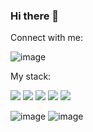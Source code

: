 ### Hi there 👋

Connect with me:

![image](https://user-images.githubusercontent.com/70090594/217798664-ca52486f-52d6-4405-ab8b-000d8fb36ba6.png)

My stack:
  
<img src="https://img.shields.io/badge/HTML5-gray?style=for-the-badge&logo=HTML5" /> <img src="https://img.shields.io/badge/CSS3-gray?style=for-the-badge&logo=CSS3&logoColor=blue" /> <img src="https://img.shields.io/badge/SASS-gray?style=for-the-badge&logo=SASS&logoColor=pink" /> <img src="https://img.shields.io/badge/HTML5-gray?style=for-the-badge&logo=HTML5&logoColor=blue" /> <img src="https://img.shields.io/badge/HTML5-grayhttps://img.shields.io/endpoint?url=https://www.linkedin.com/in/oleksiifrolov/?style=for-the-badge&logo=HTML5&logoColor=blue" />

![image](https://user-images.githubusercontent.com/70090594/217805071-784846bd-0ffe-4bc7-a822-6fc7f246bd33.png) ![image](https://user-images.githubusercontent.com/70090594/217805182-2f621322-c198-44af-9baa-d75c366cd082.png)



<!--
**Faleksus/Faleksus** is a ✨ _special_ ✨ repository because its `README.md` (this file) appears on your GitHub profile.

Here are some ideas to get you started:

- 🔭 I’m currently working on ...
- 🌱 I’m currently learning ...
- 👯 I’m looking to collaborate on ...
- 🤔 I’m looking for help with ...
- 💬 Ask me about ...
- 📫 How to reach me: ...
- 😄 Pronouns: ...
- ⚡ Fun fact: ...
-->
